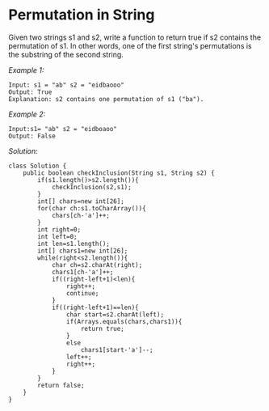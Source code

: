 # Permutation in String

Given two strings s1 and s2, write a function to return true if s2 contains the permutation of s1.
In other words, one of the first string's permutations is the substring of the second string.

*Example 1:*
```
Input: s1 = "ab" s2 = "eidbaooo"
Output: True
Explanation: s2 contains one permutation of s1 ("ba").
```
*Example 2:*
```
Input:s1= "ab" s2 = "eidboaoo"
Output: False
```

*Solution:*
```
class Solution {
    public boolean checkInclusion(String s1, String s2) {
        if(s1.length()>s2.length()){
            checkInclusion(s2,s1);
        }
        int[] chars=new int[26];
        for(char ch:s1.toCharArray()){
            chars[ch-'a']++;
        }
        int right=0;
        int left=0;
        int len=s1.length();
        int[] chars1=new int[26];
        while(right<s2.length()){
            char ch=s2.charAt(right);
            chars1[ch-'a']++;
            if((right-left+1)<len){
                right++;
                continue;
            }
            if((right-left+1)==len){
                char start=s2.charAt(left);
                if(Arrays.equals(chars,chars1)){
                    return true;
                }
                else
                    chars1[start-'a']--;
                left++;
                right++;
            }
        }
        return false;
    }
}
```
